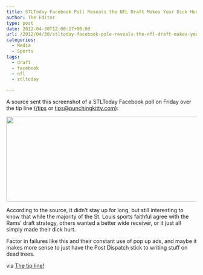 ```yaml
---
title: STLToday Facebook Poll Reveals the NFL Draft Makes Your Dick Hurt
author: The Editor
type: post
date: 2012-04-30T12:00:17+00:00
url: /2012/04/30/stltoday-facebook-pole-reveals-the-nfl-draft-makes-your-dick-hurt/
categories:
  - Media
  - Sports
tags:
  - draft
  - facebook
  - nfl
  - stltoday

---
```

A source sent this screenshot of a STLToday Facebook poll on Friday over the tip line (<a href="/tips" target="_blank">/tips</a> or tips@punchingkitty.com):

[<img class="aligncenter size-full wp-image-13484" title="aZU6u" src="http://media.punchingkitty.com/wordpress/2012/04/aZU6u.jpeg" alt="" width="522" height="225" />][1]

According to the source, it didn&#8217;t stay up for long, but still interesting to know that while the majority of the St. Louis sports faithful agree with the Rams&#8217; draft strategy, others wanted a better wide receiver, or it just all simply made their dick hurt.

Factor in failures like this and their constant use of pop up ads, and maybe it makes more sense to just have the Post Dispatch stick to writing stuff on dead trees.

via <a href="/tips" target="_blank">The tip line!</a>

 [1]: http://media.punchingkitty.com/wordpress/2012/04/aZU6u.jpeg